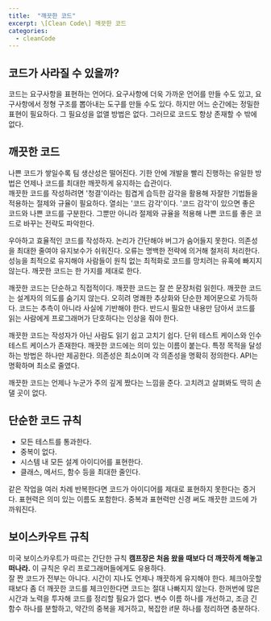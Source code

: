 ```yaml
---
title:  "깨끗한 코드"
excerpt: \[Clean Code\] 깨끗한 코드
categories:
  - cleanCode
---
```


## 코드가 사라질 수 있을까?
코드는 요구사항을 표현하는 언어다. 요구사항에 더욱 가까운 언어를 만들 수도 있고, 요구사항에서 정형 구조를 뽑아내는 도구를 만들 수도 있다. 하지만 어느 순간에는 정밀한 표현이 필요하다. 그 필요성을 없앨 방법은 없다. 그러므로 코드도 항상 존재할 수 밖에 없다.

## 깨끗한 코드
나쁜 코드가 쌓일수록 팀 생산성은 떨어진다. 기한 안에 개발을 빨리 진행하는 유일한 방법은 언제나 코드를 최대한 깨끗하게 유지하는 습관이다.  
깨끗한 코드를 작성하려면 '청결'이라는 힘겹게 습득한 감각을 활용해 자잘한 기법들을 적용하는 절제와 규율이 필요하다. 열쇠는 '코드 감각'이다. '코드 감각'이 있으면 좋은 코드와 나쁜 코드를 구분한다. 그뿐만 아니라 절제와 규율을 적용해 나쁜 코드를 좋은 코드로 바꾸는 전략도 파악한다.  

우아하고 효율적인 코드를 작성하자. 논리가 간단해야 버그가 숨어들지 못한다. 의존성을 최대한 줄여야 유지보수가 쉬워진다. 오류는 명백한 전략에 의거해 철저히 처리한다. 성능을 최적으로 유지해야 사람들이 원칙 없는 최적화로 코드를 망치려는 유혹에 빠지지 않는다. 깨끗한 코드는 한 가지를 제대로 한다.  

깨끗한 코드는 단순하고 직접적이다. 깨끗한 코드는 잘 쓴 문장처럼 읽힌다. 깨끗한 코드는 설계자의 의도를 숨기지 않는다. 오히려 명쾌한 추상화와 단순한 제어문으로 가득하다. 코드는 추측이 아니라 사실에 기반해야 한다. 반드시 필요한 내용만 담아서 코드를 읽는 사람에게 프로그래머가 단호하다는 인상을 줘야 한다.

깨끗한 코드는 작성자가 아닌 사람도 읽기 쉽고 고치기 쉽다. 단위 테스트 케이스와 인수 테스트 케이스가 존재한다. 깨끗한 코드에는 의미 있는 이름이 붙는다. 특정 목적을 달성하는 방법은 하나만 제공한다. 의존성은 최소이며 각 의존성을 명확히 정의한다. API는 명확하며 최소로 줄였다.  

깨끗한 코드는 언제나 누군가 주의 깊게 짰다는 느낌을 준다. 고치려고 살펴봐도 딱히 손 댈 곳이 없다.

## 단순한 코드 규칙
- 모든 테스트를 통과한다.
- 중복이 없다.
- 시스템 내 모든 설계 아이디어를 표현한다.
- 클래스, 메서드, 함수 등을 최대한 줄인다.

같은 작업을 여러 차례 반복한다면 코드가 아이디어를 제대로 표현하지 못한다는 증거다. 표현력은 의미 있는 이름도 포함한다. 중복과 표현력만 신경 써도 깨끗한 코드에 가까워진다.

## 보이스카우트 규칙
미국 보이스카우트가 따르는 간단한 규칙 **캠프장은 처음 왔을 때보다 더 깨끗하게 해놓고 떠나라.** 이 규칙은 우리 프로그래머들에게도 유용하다.  
잘 짠 코드가 전부는 아니다. 시간이 지나도 언제나 깨끗하게 유지해야 한다. 체크아웃할 때보다 좀 더 깨끗한 코드를 체크인한다면 코드는 절대 나빠지지 않는다. 한꺼번에 많은 시간과 노력을 투자해 코드를 정리할 필요가 없다. 변수 이름 하나를 개선하고, 조금 긴 함수 하나를 분할하고, 약간의 중복을 제거하고, 복잡한 if문 하나를 정리하면 충분하다.